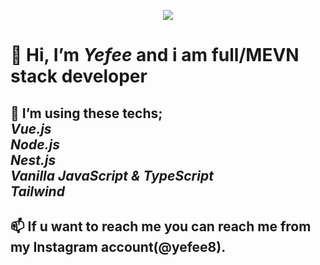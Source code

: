 <p align="center">
  <img src="./yefeegif_1-min.gif">
</p>
<h1>👋 Hi, I’m <i><b>Yefee</b></i> and i am full/MEVN stack developer</h1>
<h2>👀 I’m  using these techs; <br>
<i><b>Vue.js</b></i><br>
<i><b>Node.js</b></i><br>
<i><b>Nest.js</b></i><br>
<i><b>Vanilla JavaScript & TypeScript</b></i><br>
<i><b>Tailwind</b></i>
</h2>
<h2>📫 If u want to reach me you can reach me from my Instagram account(@yefee8).</h2>
